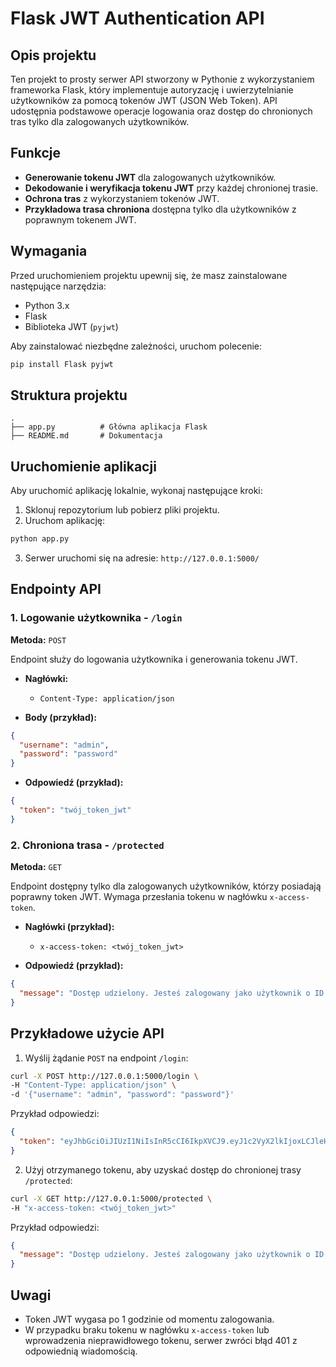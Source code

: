 # Flask JWT Authentication API

## Opis projektu
Ten projekt to prosty serwer API stworzony w Pythonie z wykorzystaniem frameworka Flask, który implementuje autoryzację i uwierzytelnianie użytkowników za pomocą tokenów JWT (JSON Web Token). API udostępnia podstawowe operacje logowania oraz dostęp do chronionych tras tylko dla zalogowanych użytkowników.

## Funkcje
- **Generowanie tokenu JWT** dla zalogowanych użytkowników.
- **Dekodowanie i weryfikacja tokenu JWT** przy każdej chronionej trasie.
- **Ochrona tras** z wykorzystaniem tokenów JWT.
- **Przykładowa trasa chroniona** dostępna tylko dla użytkowników z poprawnym tokenem JWT.

## Wymagania
Przed uruchomieniem projektu upewnij się, że masz zainstalowane następujące narzędzia:
- Python 3.x
- Flask
- Biblioteka JWT (`pyjwt`)
  
Aby zainstalować niezbędne zależności, uruchom polecenie:

```bash
pip install Flask pyjwt
```

## Struktura projektu
```
.
├── app.py          # Główna aplikacja Flask
├── README.md       # Dokumentacja
```

## Uruchomienie aplikacji

Aby uruchomić aplikację lokalnie, wykonaj następujące kroki:

1. Sklonuj repozytorium lub pobierz pliki projektu.
2. Uruchom aplikację:

```bash
python app.py
```

3. Serwer uruchomi się na adresie: `http://127.0.0.1:5000/`

## Endpointy API

### 1. Logowanie użytkownika - `/login`
**Metoda:** `POST`

Endpoint służy do logowania użytkownika i generowania tokenu JWT.

- **Nagłówki:**
  - `Content-Type: application/json`
  
- **Body (przykład):**
```json
{
  "username": "admin",
  "password": "password"
}
```

- **Odpowiedź (przykład):**
```json
{
  "token": "twój_token_jwt"
}
```

### 2. Chroniona trasa - `/protected`
**Metoda:** `GET`

Endpoint dostępny tylko dla zalogowanych użytkowników, którzy posiadają poprawny token JWT. Wymaga przesłania tokenu w nagłówku `x-access-token`.

- **Nagłówki (przykład):**
  - `x-access-token: <twój_token_jwt>`

- **Odpowiedź (przykład):**
```json
{
  "message": "Dostęp udzielony. Jesteś zalogowany jako użytkownik o ID: 1"
}
```

## Przykładowe użycie API

1. Wyślij żądanie `POST` na endpoint `/login`:

```bash
curl -X POST http://127.0.0.1:5000/login \
-H "Content-Type: application/json" \
-d '{"username": "admin", "password": "password"}'
```

Przykład odpowiedzi:
```json
{
  "token": "eyJhbGciOiJIUzI1NiIsInR5cCI6IkpXVCJ9.eyJ1c2VyX2lkIjoxLCJleHAiOjE2MjU4NDk1NTZ9.dhHs8jzT2mNGOEsWX3STP-ynGnNmA5DQ3dRIdaRZzKM"
}
```

2. Użyj otrzymanego tokenu, aby uzyskać dostęp do chronionej trasy `/protected`:

```bash
curl -X GET http://127.0.0.1:5000/protected \
-H "x-access-token: <twój_token_jwt>"
```

Przykład odpowiedzi:
```json
{
  "message": "Dostęp udzielony. Jesteś zalogowany jako użytkownik o ID: 1"
}
```

## Uwagi
- Token JWT wygasa po 1 godzinie od momentu zalogowania.
- W przypadku braku tokenu w nagłówku `x-access-token` lub wprowadzenia nieprawidłowego tokenu, serwer zwróci błąd 401 z odpowiednią wiadomością.